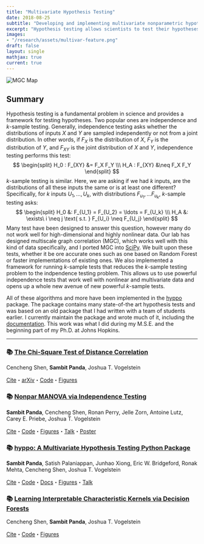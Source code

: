 ```yaml
---
title: "Multivariate Hypothesis Testing"
date: 2018-08-25
subtitle: "Developing and implementing multivariate nonparametric hypothesis tests with high finite testing power in Python"
excerpt: "Hypothesis testing allows scientists to test their hypotheses. Many current standards perform poorly on high-dimensional and highly nonlinear data. Here, we develop tests that perform well in those situations, and package it nicely in a Python package."
images:
- "/research/assets/multivar-feature.png"
draft: false
layout: single
mathjax: true
current: true
---
```


![MGC Map](/research/assets/multivar-feature.png)

## Summary

Hypothesis testing is a fundamental problem in science and provides a framework for testing hypotheses. Two popular ones are independence and $k$-sample testing. Generally, independence testing asks whether the distributions of inputs $X$ and $Y$ are sampled independently or not from a joint distribution. In other words, if $F_X$ is the distribution of $X$, $F_Y$ is the distribution of $Y$, and $F_{XY}$ is the joint distribution of $X$ and $Y$, independence testing performs this test:
$$
\begin{split}
    H_0 : F_{XY} &= F_X F_Y \\\
    H_A : F_{XY} &\neq F_X F_Y
\end{split}
$$
$k$-sample testing is similar. Here, we are asking if we had $k$ inputs, are the distributions of all these inputs the same or is at least one different? Specifically, for $k$ inputs $U_1, \ldots, U_k$, with distributions $F_{u_1}, \ldots F_{u_k}$, $k$-sample testing asks:
$$
\begin{split}
    H_0 &: F_{U_1} = F_{U_2} = \ldots = F_{U_k} \\\
    H_A &: \exists\ i \neq j \text{ s.t. } F_{U_i} \neq F_{U_j}
\end{split}
$$
Many test have been designed to answer this question, however many do not work well for high-dimensional and highly nonlinear data. Our lab has designed multiscale graph correlation (MGC), which works well with this kind of data specifically, and I ported MGC into [SciPy](https://docs.scipy.org/doc/scipy/reference/generated/scipy.stats.multiscale_graphcorr.html). We built upon these tests, whether it be ore accurate ones such as one based on Random Forest or faster implementations of existing ones. We also implemented a framework for running $k$-sample tests that reduces the $k$-sample testing problem to the indpendence testing problem. This allows us to use powerful independence tests that work well with nonlinear and multivariate data and opens up a whole new avenue of new powerful $k$-sample tests.

All of these algorithms and more have been implemented in the [hyppo](https://github.com/neurodata/hyppo) package. The package contains many state-of-the art hypothesis tests and was based on an old package that I had written with a team of students earlier. I currently maintain the package and wrote much of it, including the [documentation](https://hyppo.neurodata.io/). This work was what I did during my M.S.E. and the beginning part of my Ph.D. at Johns Hopkins.

---

### 📚 [The Chi-Square Test of Distance Correlation](https://doi.org/10.1080/10618600.2021.1938585)

Cencheng Shen, **Sambit Panda**, Joshua T. Vogelstein

[Cite](../bibs/fastdcorr.bib)・[arXiv](https://arxiv.org/abs/1912.12150)・[Code](https://hyppo.neurodata.io/api/generated/hyppo.independence.dcorr#hyppo.independence.Dcorr.test)・[Figures](https://github.com/neurodata/hyppo-papers/tree/main/fast)

### 📚 [Nonpar MANOVA via Independence Testing](https://arxiv.org/abs/1910.08883)

**Sambit Panda**, Cencheng Shen, Ronan Perry, Jelle Zorn, Antoine Lutz, Carey E. Priebe, Joshua T. Vogelstein

[Cite](../bibs/ksample.bib)・[Code](https://hyppo.neurodata.io/api/generated/hyppo.ksample.ksample#hyppo.ksample.KSample)・[Figures](https://github.com/neurodata/hyppo-papers/tree/main/ksample)・[Talk](../work/2021-hyppo-gyss.pdf)・[Poster](../work/2021-hyppo-brain.pdf)

### 📚 [hyppo: A Multivariate Hypothesis Testing Python Package](https://arxiv.org/abs/1907.02088)

**Sambit Panda**, Satish Palaniappan, Junhao Xiong, Eric W. Bridgeford, Ronak Mehta, Cencheng Shen, Joshua T. Vogelstein

[Cite](../bibs/hyppo.bib)・[Code](https://github.com/neurodata/hyppo)・[Docs](https://hyppo.neurodata.io/)・[Figures](https://github.com/neurodata/hyppo-papers/tree/main/hyppo)・[Talk](https://neurodata.io/talks/scipy21.html)

### 📚 [Learning Interpretable Characteristic Kernels via Decision Forests](https://arxiv.org/abs/1812.00029)

Cencheng Shen, **Sambit Panda**, Joshua T. Vogelstein

[Cite](../bibs/kmerf.bib)・[Code](https://hyppo.neurodata.io/api/generated/hyppo.independence.kmerf#hyppo.independence.KMERF)・[Figures](https://github.com/neurodata/hyppo-papers/tree/main/kmerf)
